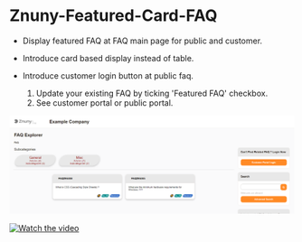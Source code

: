 # Znuny-Featured-Card-FAQ
- Display featured FAQ at FAQ main page for public and customer. 
- Introduce card based display instead of table.
- Introduce customer login button at public faq.

	1. Update your existing FAQ by ticking 'Featured FAQ' checkbox.
	2. See customer portal or public portal.
	
![faq-card](faq-card.png)
		
[![Watch the video](https://img.youtube.com/vi/u5YRaMt2UTQ/hqdefault.jpg)](https://www.youtube.com/embed/u5YRaMt2UTQ)